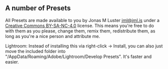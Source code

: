 ## A number of Presets

All Presets are made available to you by Jonas M Luster <jml@jml.is> under a [Creative Commons BY-SA-NC-4.0](https://creativecommons.org/licenses/by-nc-sa/4.0/) license. This means you're free to do with them as you please, change them, remix them, redistribute them, as long as you're a nice person and attribute me.

Lightroom: Instead of installing this via right-click -> Install, you can also just move the included folder into "<Your Home>/AppData/Roaming/Adobe/Lightroom/Develop Presets". It's faster and easier.
